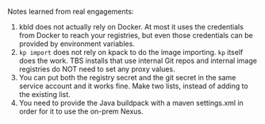 Notes learned from real engagements:

1. kbld does not actually rely on Docker. At most it uses the credentials from Docker to reach your registries, but even those credentials can be provided by environment variables.
2. `kp import` does not rely on kpack to do the image importing. `kp` itself does the work. TBS installs that use internal Git repos and internal image registries do NOT need to set any proxy values.
3. You can put both the registry secret and the git secret in the same service account and it works fine. Make two lists, instead of adding to the existing list.
4. You need to provide the Java buildpack with a maven settings.xml in order for it to use the on-prem Nexus. 
